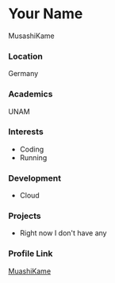 # Your Name
MusashiKame

### Location

Germany

### Academics

UNAM

### Interests

- Coding
- Running

### Development

- Cloud

### Projects

- Right now I don't have any

### Profile Link

[MuashiKame](https://github.com/musashikame)
